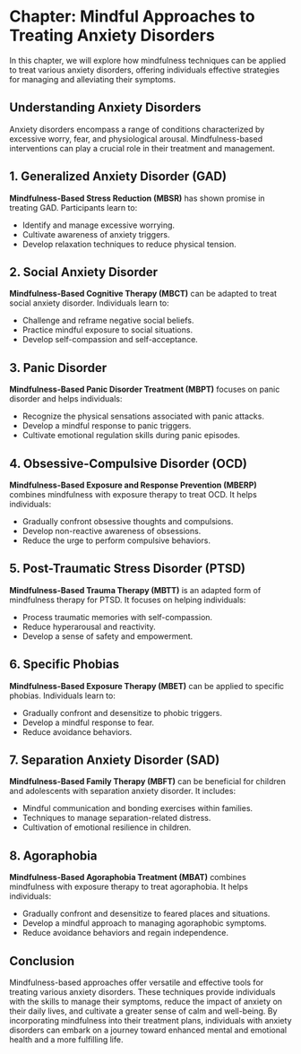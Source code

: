 Chapter: Mindful Approaches to Treating Anxiety Disorders
=========================================================

In this chapter, we will explore how mindfulness techniques can be applied to treat various anxiety disorders, offering individuals effective strategies for managing and alleviating their symptoms.

**Understanding Anxiety Disorders**
-----------------------------------

Anxiety disorders encompass a range of conditions characterized by excessive worry, fear, and physiological arousal. Mindfulness-based interventions can play a crucial role in their treatment and management.

**1. Generalized Anxiety Disorder (GAD)**
-----------------------------------------

**Mindfulness-Based Stress Reduction (MBSR)** has shown promise in treating GAD. Participants learn to:

* Identify and manage excessive worrying.
* Cultivate awareness of anxiety triggers.
* Develop relaxation techniques to reduce physical tension.

**2. Social Anxiety Disorder**
------------------------------

**Mindfulness-Based Cognitive Therapy (MBCT)** can be adapted to treat social anxiety disorder. Individuals learn to:

* Challenge and reframe negative social beliefs.
* Practice mindful exposure to social situations.
* Develop self-compassion and self-acceptance.

**3. Panic Disorder**
---------------------

**Mindfulness-Based Panic Disorder Treatment (MBPT)** focuses on panic disorder and helps individuals:

* Recognize the physical sensations associated with panic attacks.
* Develop a mindful response to panic triggers.
* Cultivate emotional regulation skills during panic episodes.

**4. Obsessive-Compulsive Disorder (OCD)**
------------------------------------------

**Mindfulness-Based Exposure and Response Prevention (MBERP)** combines mindfulness with exposure therapy to treat OCD. It helps individuals:

* Gradually confront obsessive thoughts and compulsions.
* Develop non-reactive awareness of obsessions.
* Reduce the urge to perform compulsive behaviors.

**5. Post-Traumatic Stress Disorder (PTSD)**
--------------------------------------------

**Mindfulness-Based Trauma Therapy (MBTT)** is an adapted form of mindfulness therapy for PTSD. It focuses on helping individuals:

* Process traumatic memories with self-compassion.
* Reduce hyperarousal and reactivity.
* Develop a sense of safety and empowerment.

**6. Specific Phobias**
-----------------------

**Mindfulness-Based Exposure Therapy (MBET)** can be applied to specific phobias. Individuals learn to:

* Gradually confront and desensitize to phobic triggers.
* Develop a mindful response to fear.
* Reduce avoidance behaviors.

**7. Separation Anxiety Disorder (SAD)**
----------------------------------------

**Mindfulness-Based Family Therapy (MBFT)** can be beneficial for children and adolescents with separation anxiety disorder. It includes:

* Mindful communication and bonding exercises within families.
* Techniques to manage separation-related distress.
* Cultivation of emotional resilience in children.

**8. Agoraphobia**
------------------

**Mindfulness-Based Agoraphobia Treatment (MBAT)** combines mindfulness with exposure therapy to treat agoraphobia. It helps individuals:

* Gradually confront and desensitize to feared places and situations.
* Develop a mindful approach to managing agoraphobic symptoms.
* Reduce avoidance behaviors and regain independence.

**Conclusion**
--------------

Mindfulness-based approaches offer versatile and effective tools for treating various anxiety disorders. These techniques provide individuals with the skills to manage their symptoms, reduce the impact of anxiety on their daily lives, and cultivate a greater sense of calm and well-being. By incorporating mindfulness into their treatment plans, individuals with anxiety disorders can embark on a journey toward enhanced mental and emotional health and a more fulfilling life.
